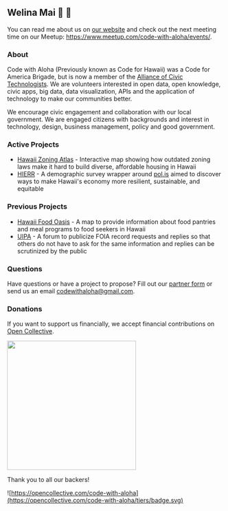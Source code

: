 ## Welina Mai 👋 🌊

You can read me about us on [our website](https://codewithaloha.org/) and check out the next meeting time on our Meetup: https://www.meetup.com/code-with-aloha/events/.

### About

Code with Aloha (Previously known as Code for Hawaii) was a Code for America Brigade, but is now a member of the [Alliance of Civic Technologists](https://www.civictechnologists.org/). We are volunteers interested in open data, open knowledge, civic apps, big data, data visualization, APIs and the application of technology to make our communities better.

We encourage civic engagement and collaboration with our local government. We are engaged citizens with backgrounds and interest in technology, design, business management, policy and good government.

### Active Projects

- [Hawaii Zoning Atlas](https://github.com/CodeWithAloha/Hawaii-Zoning-Atlas) - Interactive map showing how outdated zoning laws make it hard to build diverse, affordable housing in Hawaii
- [HIERR](https://github.com/codewithaloha/hierr) - A demographic survey wrapper around [pol.is](https://pol.is/) aimed to discover ways to make Hawaii's economy more resilient, sustainable, and equitable

### Previous Projects

- [Hawaii Food Oasis](https://hi.foodoasis.net/) - A map to provide information about food pantries and meal programs to food seekers in Hawaii
- [UIPA](https://uipa.org/) - A forum to publicize FOIA record requests and replies so that others do not have to ask for the same information and replies can be scrutinized by the public

### Questions

Have questions or have a project to propose? Fill out our <a href="https://airtable.com/app8UAW6mDtD67cUL/shr6YFyLKEVLzYVZx">partner form</a> or send us an email <a href="mailto:codewithaloha@gmail.com">codewithaloha@gmail.com</a>. 

### Donations

If you want to support us financially, we accept financial contributions on [Open Collective](https://opencollective.com/).

<a href="https://opencollective.com/code-with-aloha/donate" target="_blank">
  <img src="https://opencollective.com/ode-with-aloha/donate/button@2x.png?color=blue" width=300 />
</a>

Thank you to all our backers!

![https://opencollective.com/code-with-aloha](https://opencollective.com/code-with-aloha/tiers/badge.svg)

